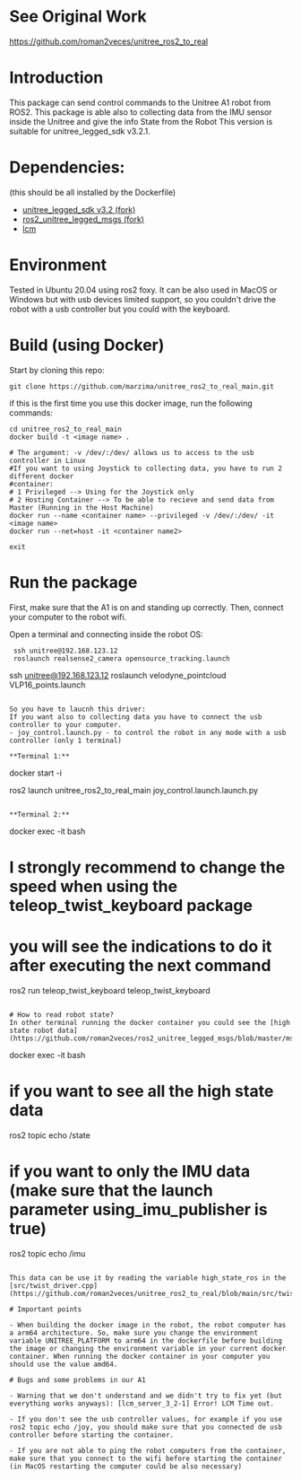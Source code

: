 # See Original Work
https://github.com/roman2veces/unitree_ros2_to_real

# Introduction
This package can send control commands to the Unitree A1 robot from ROS2. 
This package is able also to collecting data from the IMU sensor inside the Unitree 
and give the info State from the Robot
This version is suitable for unitree_legged_sdk v3.2.1.

# Dependencies:
(this should be all installed by the Dockerfile)

* [unitree_legged_sdk v3.2 (fork)](https://github.com/roman2veces/unitree_legged_sdk)
* [ros2_unitree_legged_msgs (fork)](https://github.com/roman2veces/ros2_unitree_legged_msgs)
* [lcm](https://github.com/lcm-proj/lcm/archive/refs/tags/)

# Environment
Tested in Ubuntu 20.04 using ros2 foxy. It can be also used in MacOS or Windows but with usb devices limited support, so you couldn't drive the robot with a usb controller but you could with the keyboard.

# Build (using Docker)
Start by cloning this repo:
```
git clone https://github.com/marzima/unitree_ros2_to_real_main.git
```

if this is the first time you use this docker image, run the following commands: 

```
cd unitree_ros2_to_real_main
docker build -t <image name> .

# The argument: -v /dev/:/dev/ allows us to access to the usb controller in Linux
#If you want to using Joystick to collecting data, you have to run 2 different docker
#container:
# 1 Privileged --> Using for the Joystick only
# 2 Hosting Container --> To be able to recieve and send data from Master (Running in the Host Machine) 
docker run --name <container name> --privileged -v /dev/:/dev/ -it <image name>
docker run --net=host -it <container name2>

exit 
```

# Run the package
First, make sure that the A1 is on and standing up correctly. Then, connect your computer to 
the robot wifi. 

Open a terminal and connecting inside the robot OS:
```
 ssh unitree@192.168.123.12
 roslaunch realsense2_camera opensource_tracking.launch
```
 ssh unitree@192.168.123.12
 roslaunch velodyne_pointcloud VLP16_points.launch
 ```
 
So you have to laucnh this driver:
If you want also to collecting data you have to connect the usb controller to your computer.
- joy_control.launch.py - to control the robot in any mode with a usb controller (only 1 terminal)

**Terminal 1:**
```
docker start -i <container name>

ros2 launch unitree_ros2_to_real_main joy_control.launch.launch.py
```

**Terminal 2:**
```
docker exec -it <container name> bash

# I strongly recommend to change the speed when using the teleop_twist_keyboard package
# you will see the indications to do it after executing the next command
ros2 run teleop_twist_keyboard teleop_twist_keyboard
```

# How to read robot state?
In other terminal running the docker container you could see the [high state robot data](https://github.com/roman2veces/ros2_unitree_legged_msgs/blob/master/msg/HighState.msg).
```
docker exec -it <container name> bash

# if you want to see all the high state data 
ros2 topic echo /state

# if you want to only the IMU data (make sure that the launch parameter using_imu_publisher is true)
ros2 topic echo /imu
```

This data can be use it by reading the variable high_state_ros in the [src/twist_driver.cpp](https://github.com/roman2veces/unitree_ros2_to_real/blob/main/src/twist_driver.cpp)

# Important points

- When building the docker image in the robot, the robot computer has a arm64 architecture. So, make sure you change the environment variable UNITREE_PLATFORM to arm64 in the dockerfile before building the image or changing the environment variable in your current docker container. When running the docker container in your computer you should use the value amd64.

# Bugs and some problems in our A1

- Warning that we don't understand and we didn't try to fix yet (but everything works anyways): [lcm_server_3_2-1] Error! LCM Time out.

- If you don't see the usb controller values, for example if you use ros2 topic echo /joy, you should make sure that you connected de usb controller before starting the container.

- If you are not able to ping the robot computers from the container, make sure that you connect to the wifi before starting the container (in MacOS restarting the computer could be also necessary) 

